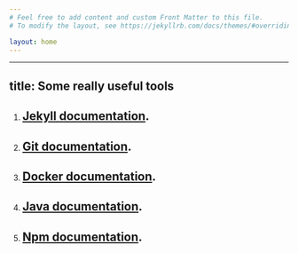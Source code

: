 ```yaml
---
# Feel free to add content and custom Front Matter to this file.
# To modify the layout, see https://jekyllrb.com/docs/themes/#overriding-theme-defaults

layout: home
---
```


---
title: Some really useful tools
---

1. ## **[Jekyll documentation](./nome_sito/_posts/2024-09-05-welcome-to-jekyll.markdown).**
2. ## **[Git documentation](./nome_sito/_posts/2024-09-06-welcome-to-git.markdown).**
3. ## **[Docker documentation](./nome_sito/_posts/2024-09-07-welcome-to-docker.markdown).**
4. ## **[Java documentation](./nome_sito/_posts/2024-09-08-welcome-to-java.markdown).**
5. ## **[Npm documentation](./nome_sito/_posts/2024-09-09-welcome-to-npm.markdown).**
